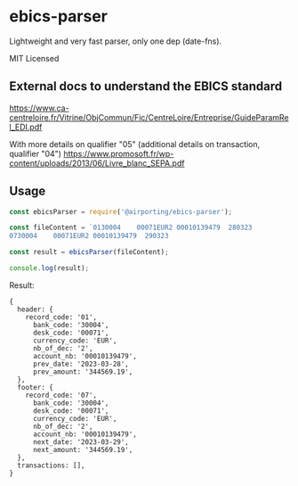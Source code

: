 # ebics-parser

Lightweight and very fast parser, only one dep (date-fns).

MIT Licensed

## External docs to understand the EBICS standard

https://www.ca-centreloire.fr/Vitrine/ObjCommun/Fic/CentreLoire/Entreprise/GuideParamRel_EDI.pdf

With more details on qualifier "05" (additional details on transaction, qualifier "04")
https://www.promosoft.fr/wp-content/uploads/2013/06/Livre_blanc_SEPA.pdf

## Usage

```javascript
const ebicsParser = require('@airporting/ebics-parser');

const fileContent = `0130004    00071EUR2 00010139479  280323                                                  0000003445691I
0730004    00071EUR2 00010139479  290323                                                  0000003445691I`;

const result = ebicsParser(fileContent);

console.log(result);
```
Result:
```json5
{
  header: {
    record_code: '01',
      bank_code: '30004',
      desk_code: '00071',
      currency_code: 'EUR',
      nb_of_dec: '2',
      account_nb: '00010139479',
      prev_date: '2023-03-28',
      prev_amount: '344569.19',
  },
  footer: {
    record_code: '07',
      bank_code: '30004',
      desk_code: '00071',
      currency_code: 'EUR',
      nb_of_dec: '2',
      account_nb: '00010139479',
      next_date: '2023-03-29',
      next_amount: '344569.19',
  },
  transactions: [],
}
```
